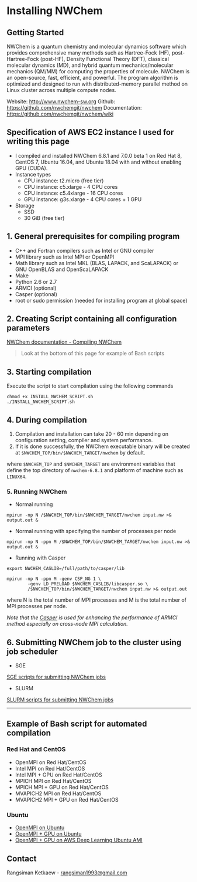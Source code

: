 # Installing NWChem 

## Getting Started

NWChem is a quantum chemistry and molecular dynamics software which provides comprehensive many methods such as Hartree-Fock (HF), post-Hartree-Fock (post-HF), Density Functional Theory (DFT), classical molecular dynamics (MD), and hybrid quantum mechanics/molecular mechanics (QM/MM) for computing the properties of molecule. NWChem is an open-source, fast, efficient, and powerful. The program algorithm is optimized and designed to run with distributed-memory parallel method on Linux cluster across multiple compute nodes.

Website: http://www.nwchem-sw.org
Github: https://github.com/nwchemgit/nwchem
Documentation: https://github.com/nwchemgit/nwchem/wiki

## Specification of AWS EC2 instance I used for writing this page

- I compiled and installed NWChem 6.8.1 and 7.0.0 beta 1 on Red Hat 8, CentOS 7, Ubuntu 16.04, and Ubuntu 18.04 with and without enabling GPU (CUDA).
- Instance types
  - CPU instance: t2.micro (free tier)
  - CPU instance: c5.xlarge - 4 CPU cores
  - CPU instance: c5.4xlarge - 16 CPU cores
  - GPU instance: g3s.xlarge - 4 CPU cores + 1 GPU
- Storage
  - SSD
  - 30 GiB (free tier)

## 1. General prerequisites for compiling program

- C++ and Fortran compilers such as Intel or GNU compiler
- MPI library such as Intel MPI or OpenMPI
- Math library such as Intel MKL (BLAS, LAPACK, and ScaLAPACK) or GNU OpenBLAS and OpenScaLAPACK
- Make
- Python 2.6 or 2.7
- ARMCI (optional)
- Casper (optional)
- root or sudo permission (needed for installing program at global space)

## 2. Creating Script containing all configuration parameters

[NWChem documentation - Compiling NWChem](https://github.com/nwchemgit/nwchem/wiki/Compiling-NWChem)

> Look at the bottom of this page for example of Bash scripts

## 3. Starting compilation

Execute the script to start compilation using the following commands

```
chmod +x INSTALL_NWCHEM_SCRIPT.sh
./INSTALL_NWCHEM_SCRIPT.sh
```

## 4. During compilation

1. Compilation and installation can take 20 - 60 min depending on configuration setting, compiler and system performance.
2. If it is done successfully, the NWChem executable binary will be created at `$NWCHEM_TOP/bin/$NWCHEM_TARGET/nwchem` by default.

where `$NWCHEM_TOP` and `$NWCHEM_TARGET` are environment variables that define the top directory of `nwchem-6.8.1` and platform of machine such as `LINUX64`.

### 5. Running NWChem

- Normal running

```
mpirun -np N /$NWCHEM_TOP/bin/$NWCHEM_TARGET/nwchem input.nw >& output.out &
```

- Normal running with specifying the number of processes per node

```
mpirun -np N -ppn M /$NWCHEM_TOP/bin/$NWCHEM_TARGET/nwchem input.nw >& output.out &
```

- Running with Casper

```
export NWCHEM_CASLIB=/full/path/to/casper/lib

mpirun -np N -ppn M -genv CSP_NG 1 \
        -genv LD_PRELOAD $NWCHEM_CASLIB/libcasper.so \
        /$NWCHEM_TOP/bin/$NWCHEM_TARGET/nwchem input.nw >& output.out
```

where N is the total number of MPI processes and M is the total number of MPI processes per node.

*Note that the [Casper](https://www.mcs.anl.gov/project/casper/) is used for enhancing the performance of ARMCI method especially on cross-node MPI calculation.*

## 6. Submitting NWChem job to the cluster using job scheduler

- SGE

[SGE scripts for submitting NWChem jobs](../sge)

- SLURM

[SLURM scripts for submitting NWChem jobs](../slurm)

---

## Example of Bash script for automated compilation

### Red Hat and CentOS

- OpenMPI on Red Hat/CentOS
- Intel MPI on Red Hat/CentOS
- Intel MPI + GPU on Red Hat/CentOS
- MPICH MPI on Red Hat/CentOS
- MPICH MPI + GPU on Red Hat/CentOS
- MVAPICH2 MPI on Red Hat/CentOS
- MVAPICH2 MPI + GPU on Red Hat/CentOS

### Ubuntu

- [OpenMPI on Ubuntu](install-nwchem-openmpi.md)
- [OpenMPI + GPU on Ubuntu](install-nwchem-openmpi-gpu.md)
- [OpenMPI + GPU on AWS Deep Learning Ubuntu AMI](install-nwchem-openmpi-gpu-on-aws-deep-learning-ubuntu.md)

## Contact

Rangsiman Ketkaew - rangsiman1993@gmail.com
